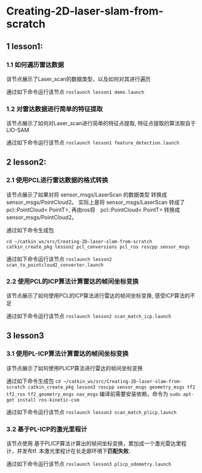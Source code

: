 # Creating-2D-laser-slam-from-scratch

## 1 lesson1: 

### 1.1 如何遍历雷达数据
该节点展示了Laser_scan的数据类型，以及如何对其进行遍历

通过如下命令运行该节点
`roslaunch lesson1 demo.launch`

### 1.2 对雷达数据进行简单的特征提取
该节点展示了如何对Laser_scan进行简单的特征点提取, 特征点提取的算法取自于LIO-SAM

通过如下命令运行该节点
`roslaunch lesson1 feature_detection.launch`

## 2 lesson2: 

### 2.1 使用PCL进行雷达数据的格式转换
该节点展示了如果对将 sensor_msgs/LaserScan 的数据类型 转换成 sensor_msgs/PointCloud2。
实际上是将 sensor_msgs/LaserScan 转成了 pcl::PointCloud< PointT>, 再由ros将　pcl::PointCloud< PointT> 转换成 sensor_msgs/PointCloud2。

通过如下命令生成包

```
cd ~/catkin_ws/src/Creating-2D-laser-slam-from-scratch
catkin_create_pkg lesson2 pcl_conversions pcl_ros roscpp sensor_msgs 
```

通过如下命令运行该节点
`roslaunch lesson2 scan_to_pointcloud2_converter.launch`

### 2.2 使用PCL的ICP算法计算雷达的帧间坐标变换
该节点展示了如何使用PCL的ICP算法进行雷达的帧间坐标变换, 感受ICP算法的不足

通过如下命令运行该节点
`roslaunch lesson2 scan_match_icp.launch`

## 3 lesson3

### 3.1 使用PL-ICP算法计算雷达的帧间坐标变换
该节点展示了如何使用PLICP算法进行雷达的帧间坐标变换

通过如下命令生成包
`
cd ~/catkin_ws/src/Creating-2D-laser-slam-from-scratch
catkin_create_pkg lesson3 roscpp sensor_msgs geometry_msgs tf2 tf2_ros tf2_geometry_msgs nav_msgs
`
编译前需要安装依赖，命令为
`sudo apt-get install ros-kinetic-csm`

通过如下命令运行该节点
`roslaunch lesson3 scan_match_plicp.launch`

### 3.2 基于PL-ICP的激光里程计
该节点使用 基于PLICP算法计算出的帧间坐标变换，累加成一个激光雷达里程计，并发布tf.
本激光里程计在长走廊环境下**匹配失败**．

通过如下命令运行该节点
`roslaunch lesson3 plicp_odometry.launch`
